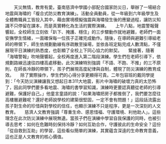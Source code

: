 　　天災無情，教育有愛。臺南慈濟中學國小部配合國家防災日，舉辦了一場結合地震與海嘯的「複合式防災教育演練」。活動全員動員，從一年級到六年級學生及全體教職員工皆投入其中，藉由實境模擬強震與海嘯發生後的應變過程，讓防災知識不只停留在課本，而是真實轉化為生活的實際演練。　　上午八點，地震警報聲響起，全校師生立刻依「趴下、掩護、穩住」的三步驟動作就地避難，老師們一面安撫學生情緒，一面確保每一位孩子正確完成動作。隨後，在導師與避難引導組老師的帶領下，師生依規劃動線有序疏散至操場，並依各班定點完成人數清點，不僅展現平日演練的熟悉度，也彰顯了全校上下同心協力的默契。　　緊接著，隨著「海嘯警報」吹哨聲響起，全校再度進入第二階段演練。學生們在老師引導下，依規劃路線迅速往四樓高處移動，此次演練特別強調「不語、不跑、不推」的三不原則，在師長冷靜的帶領下，孩子們展現高度紀律與自制，體現了防災演練的教育成效。　　除了實際操作，學生們的心得分享更顯得可貴。二年包容班的戴同學提到：「今天防災演練讓我又想起日本311大地震，影片中海嘯的破壞力真的太恐怖了，因此同學們要多看地震、海嘯的書學習知識，演練時更要認真聽從老師的引導避難，保護好自己。」他童言童語的說：「如果海嘯把房子都推倒了，我們要怎麼往高樓層避難呢？還好老師說學校的建築很堅固，一定不會有問題！」這段話流露出孩子對生命的珍惜與對學校的信任，也顯示演練不只是程序，更是一次深刻的人文教育。　　慈濟人文教育強調「尊重生命、感恩惜福、守護環境、利他助人」。這些理念在此次防災演練中展現無遺。當孩子們在演練中學習自我保護的同時，也被引導去思考：如何在危難時刻保持冷靜？如何互助合作，守護彼此的生命安全？這份「從自救到互助」的學習，這些看似簡單的演練，其實蘊含深遠的生命教育意義，這也正是人文教育的核心價值。